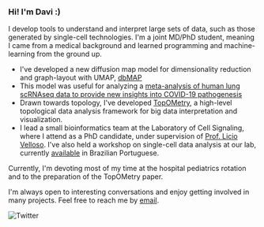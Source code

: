 ### Hi! I'm Davi :)

I develop tools to understand and interpret large sets of data, such as those generated by single-cell technologies.
I'm a joint MD/PhD student, meaning I came from a medical background and learned programming and machine-learning from the ground up. 

-  I've developed a new diffusion map model for dimensionality reduction and graph-layout with UMAP, [dbMAP](https://github.com/davisidarta/dbMAP)
-  This model was useful for analyzing a [meta-analysis of human lung scRNAseq data to provide new insights into COVID-19 pathogenesis](https://doi.org/10.1038/s41598-020-76488-2)
-  Drawn towards topology, I've developed [TopOMetry](https://github.com/davisidarta/topometry), a high-level topological data analysis framework for big data interpretation and visualization. 
-  I lead a small bioinformatics team at the Laboratory of Cell Signaling, where I attend as a PhD candidate, under supervision of [Prof. Licio Velloso](https://scholar.google.com/citations?user=DKuRdBsAAAAJ&hl=pt-BR). I've also held a workshop on single-cell data analysis at our lab, currently [available](https://github.com/OCRC/TreinamentoSingleCell) in Brazilian Portuguese. 

Currently, I'm devoting most of my time at the hospital pediatrics rotation and to the preparation of the TopOMetry paper.

I'm always open to interesting conversations and enjoy getting involved in many projects. Feel free to reach me by [email](mailto:davisidarta@fcm.unicamp.br). 

![Twitter](https://img.shields.io/twitter/url/https/twitter.com/DaviSidarta.svg?label=Follow%20%40davisidarta&style=social)





<!--
**davisidarta/davisidarta** is a ✨ _special_ ✨ repository because its `README.md` (this file) appears on your GitHub profile.
